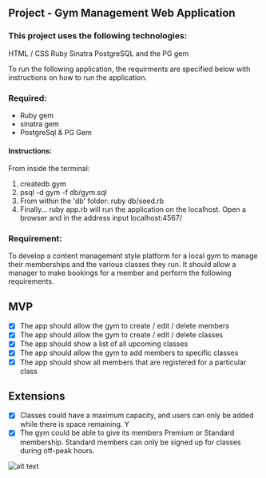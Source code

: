 ## Project - Gym Management Web Application

### This project uses the following technologies:

HTML / CSS
Ruby
Sinatra
PostgreSQL and the PG gem

To run the following application, the requirments are specified below with instructions on how to run the application.

### Required:
- Ruby gem
- sinatra gem
- PostgreSql & PG Gem

#### Instructions:
From inside the terminal:
1. createdb gym
2. psql -d gym -f db/gym.sql
3. From within the 'db' folder: ruby db/seed.rb
4. Finally...
ruby app.rb will run the application on the localhost. Open a browser and in the address input localhost:4567/

### Requirement:
To develop a content management style platform for a local gym to manage their memberships and the various classes they run. It should allow a manager to make bookings for a member and perform the following requirements.

## MVP
 - [x]  The app should allow the gym to create / edit / delete members
 - [x]  The app should allow the gym to create / edit / delete classes
 - [x]  The app should show a list of all upcoming classes
 - [X]  The app should allow the gym to add members to specific classes
 - [X]  The app should show all members that are registered for a particular class

## Extensions
 - [x] Classes could have a maximum capacity, and users can only be added while there is space remaining. Y
 - [x] The gym could be able to give its members Premium or Standard membership. Standard members can only be signed up for classes during off-peak hours.

![alt text](gym.gif 'gym management')
